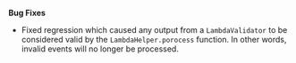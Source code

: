 **Bug Fixes**

* Fixed regression which caused any output from a `LambdaValidator` to be considered valid by the `LambdaHelper.porocess` function. In other words, invalid events will no longer be processed.